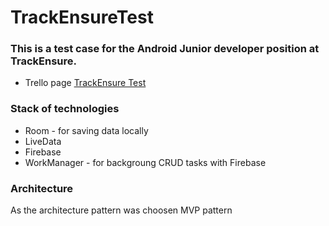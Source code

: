 # TrackEnsureTest
### This is a test case for the Android Junior developer position at TrackEnsure.
- Trello page [TrackEnsure Test](https://trello.com/b/WyIa4h1m)
### Stack of technologies
+ Room - for saving data locally
+ LiveData
+ Firebase
+ WorkManager - for backgroung CRUD tasks with Firebase
### Architecture
As the architecture pattern was choosen MVP pattern
